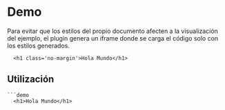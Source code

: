 # Demo

Para evitar que los estilos del propio documento afecten a la visualización del
ejemplo, el plugin genera un iframe donde se carga el código solo con los estilos
generados.

```demo
  <h1 class='no-margin'>Hola Mundo</h1>
```

## Utilización

```demo[markdown]
```demo
  <h1>Hola Mundo</h1>
```
```
